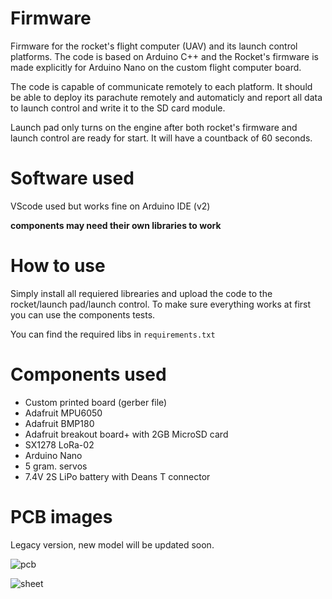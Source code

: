 # Firmware
Firmware for the rocket's flight computer (UAV) and its launch control platforms. The code is based on Arduino C++ and the Rocket's firmware is made explicitly for Arduino Nano on the custom flight computer board.

The code is capable of communicate remotely to each platform. It should be able to deploy its parachute remotely and automaticly and report all data to launch control and write it to the SD card module.

Launch pad only turns on the engine after both rocket's firmware and launch control are ready for start. It will have a countback of 60 seconds.

# Software used
VScode used but works fine on Arduino IDE (v2)

**components may need their own libraries to work**

# How to use
Simply install all requiered librearies and upload the code to the rocket/launch pad/launch control.
To make sure everything works at first you can use the components tests.

You can find the required libs in ```requirements.txt```

# Components used
- Custom printed board (gerber file)
- Adafruit MPU6050
- Adafruit BMP180
- Adafruit breakout board+ with 2GB MicroSD card
- SX1278 LoRa-02
- Arduino Nano
- 5 gram. servos
- 7.4V 2S LiPo battery with Deans T connector

# PCB images
Legacy version, new model will be updated soon.

![pcb](https://github.com/AlmartDev/Rocket/blob/main/Img/pic1.PNG)

![sheet](https://github.com/AlmartDev/Rocket/blob/main/Img/pic2.PNG)

